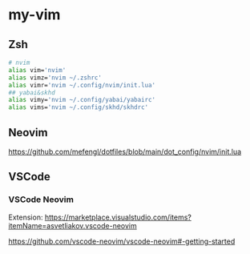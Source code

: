 # my-vim
## Zsh
```bash
# nvim
alias vim='nvim'
alias vimz='nvim ~/.zshrc'
alias vimr='nvim ~/.config/nvim/init.lua'
## yabai&skhd
alias vimy='nvim ~/.config/yabai/yabairc'
alias vims='nvim ~/.config/skhd/skhdrc'
```

## Neovim

https://github.com/mefengl/dotfiles/blob/main/dot_config/nvim/init.lua

## VSCode

### VSCode Neovim
Extension: https://marketplace.visualstudio.com/items?itemName=asvetliakov.vscode-neovim

https://github.com/vscode-neovim/vscode-neovim#-getting-started

